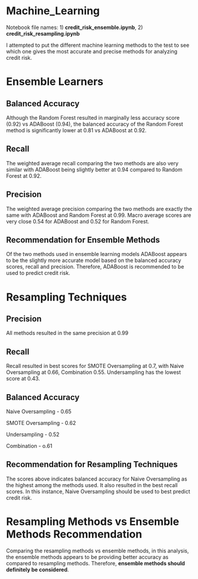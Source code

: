 # Machine_Learning

Notebook file names: 1) __credit_risk_ensemble.ipynb__, 2) __credit_risk_resampling.ipynb__

I attempted to put the different machine learning methods to the test to see which one gives the most accurate and precise methods for analyzing credit risk.

# Ensemble Learners

## Balanced Accuracy
Although the Random Forest resulted in marginally less accuracy score (0.92) vs ADABoost (0.94), the balanced accuracy of the Random Forest method is significantly lower at 0.81 vs ADABoost at 0.92. 

## Recall 
The weighted average recall comparing the two methods are also very similar with ADABoost being slightly better at 0.94 compared to Random Forest at 0.92.

## Precision 
The weighted average precision comparing the two methods are exactly the same with ADABoost and  Random Forest at 0.99. Macro average scores are very close 0.54 for ADABoost and 0.52 for Random Forest.

## Recommendation for Ensemble Methods

Of the two methods used in ensemble learning models ADABoost appears to be the slightly more accurate model based on the balanced accuracy scores, recall and precision. Therefore, ADABoost is recommended to be used to predict credit risk.

# Resampling Techniques

## Precision
    
All methods resulted in the same precision at 0.99

## Recall

Recall resulted in best scores for SMOTE Oversampling at 0.7, with Naive Oversampling at 0.66, Combination 0.55. Undersampling has the lowest score at 0.43.

## Balanced Accuracy

Naive Oversampling - 0.65

SMOTE Oversampling - 0.62

Undersampling - 0.52

Combination - o.61

## Recommendation for Resampling Techniques
The scores above indicates balanced accuracy for Naive Oversampling as the highest among the methods used. It also resulted in the best recall scores. In this instance, Naive Oversampling should be used to best predict credit risk.

# Resampling Methods vs Ensemble Methods Recommendation

Comparing the resampling methods vs ensemble methods, in this analysis, the ensemble methods appears to be providing better accuracy as compared to resampling methods. Therefore, __ensemble methods should definitely be considered__.


